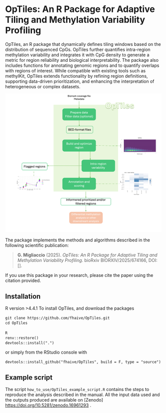 # OpTiles: An R Package for Adaptive Tiling and Methylation Variability Profiling

OpTiles, an R package that dynamically defines tiling windows based on the distribution of sequenced CpGs. OpTiles further quantifies intra-region methylation variability and integrates it with CpG density to generate a metric for region reliability and biological interpretability. The package also includes functions for annotating genomic regions and to quantify overlaps with regions of interest. While compatible with existing tools such as methylKit, OpTiles extends functionality by refining region definitions, supporting data-driven prioritization, and enhancing the interpretation of heterogeneous or complex datasets.

![Architecture Diagram](how_to_use/graphical_abstract_manual.png)

The package implements the methods and algorithms described in the following scientific publication:

> **G. Migliaccio** (2025). *OpTiles: An R Package for Adaptive Tiling and Methylation Variability Profiling*. bioRxiv BIORXIV/2025/674166, DOI: [].

If you use this package in your research, please cite the paper using the citation provided.

## Installation
R version >4.4.1
To install OpTiles, and download the packages

```
git clone https://github.com/fhaive/OpTiles.git
cd OpTiles

R
renv::restore()
devtools::install(".")

```

or simply from the RStudio console with
```
devtools::install_github("fhaive/OpTiles", build = F, type = "source")
```

## Example script
The script `how_to_use/OpTiles_example_script.R` contains the steps to reproduce the analysis described in the manual.
All the input data used and the outputs produced are available on [Zenodo] https://doi.org/10.5281/zenodo.16961293 .
